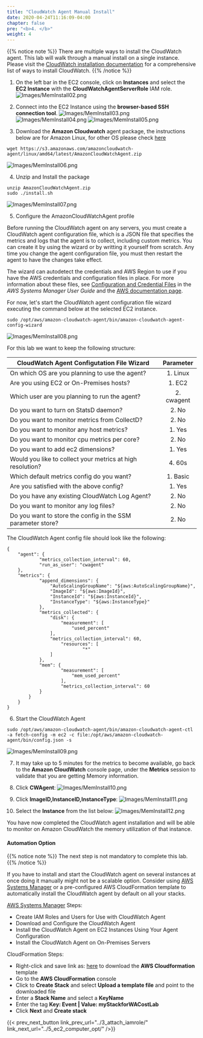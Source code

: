 ```yaml
---
title: "CloudWatch Agent Manual Install"
date: 2020-04-24T11:16:09-04:00
chapter: false
pre: "<b>4. </b>"
weight: 4
---
```


{{% notice note %}}
There are multiple ways to install the CloudWatch agent. This lab will walk through a manual install on a single instance. Please visit the [CloudWatch installation documentation](https://docs.aws.amazon.com/AmazonCloudWatch/latest/monitoring/install-CloudWatch-Agent-on-EC2-Instance.html) for a comprehensive list of ways to install CloudWatch.
{{% /notice %}}

1. On the left bar in the EC2 console, click on **Instances** and select the **EC2 Instance** with the **CloudWatchAgentServerRole** IAM role.
![Images/MemInstall02.png](/Cost/200_AWS_Resource_Optimization/Images/AgentInstall02.png?classes=lab_picture_small)

2. Connect into the EC2 Instance using the **browser-based SSH connection tool**.
![Images/MemInstall03.png](/Cost/200_AWS_Resource_Optimization/Images/AgentInstall03.png?classes=lab_picture_small)
![Images/MemInstall04.png](/Cost/200_AWS_Resource_Optimization/Images/AgentInstall04.png?classes=lab_picture_small)
![Images/MemInstall05.png](/Cost/200_AWS_Resource_Optimization/Images/AgentInstall05.png?classes=lab_picture_small)

3. Download the **Amazon Cloudwatch** agent package, the instructions below are for Amazon Linux, for other OS please check [here](https://docs.aws.amazon.com/AmazonCloudWatch/latest/monitoring/download-cloudwatch-agent-commandline.html)

```
wget https://s3.amazonaws.com/amazoncloudwatch-agent/linux/amd64/latest/AmazonCloudWatchAgent.zip
```

![Images/MemInstall06.png](/Cost/200_AWS_Resource_Optimization/Images/AgentInstall06.png?classes=lab_picture_small)

4. Unzip and Install the package

```
unzip AmazonCloudWatchAgent.zip
sudo ./install.sh
```

![Images/MemInstall07.png](/Cost/200_AWS_Resource_Optimization/Images/AgentInstall07.png?classes=lab_picture_small)

5. Configure the AmazonCloudWatchAgent profile

Before running the CloudWatch agent on any servers, you must create a CloudWatch agent configuration file, which is a JSON file that specifies the metrics and logs that the agent is to collect, including custom metrics. You can create it by using the wizard or by writting it yourself from scratch. Any time you change the agent configuration file, you must then restart the agent to have the changes take effect.

The wizard can autodetect the credentials and AWS Region to use if you have the AWS credentials and configuration files in place. For more information about these files, see [Configuration and Credential Files](https://docs.aws.amazon.com/cli/latest/userguide/cli-config-files.html) in the *AWS Systems Manager User Guide* and the [AWS documentation page](https://docs.aws.amazon.com/AmazonCloudWatch/latest/monitoring/create-cloudwatch-agent-configuration-file.html).

For now, let's start the CloudWatch agent configuration file wizard executing the command below at the selected EC2 instance.

```
sudo /opt/aws/amazon-cloudwatch-agent/bin/amazon-cloudwatch-agent-config-wizard
```

![Images/MemInstall08.png](/Cost/200_AWS_Resource_Optimization/Images/AgentInstall08.png?classes=lab_picture_small)

For this lab we want to keep the following structure:

| CloudWatch Agent Configutation File Wizard                  | Parameter    |
| ----------------------------------------------------------- |:------------:|
| On which OS are you planning to use the agent?              | 1. Linux     |
| Are you using EC2 or On-Premises hosts?                     | 1. EC2       |
| Which user are you planning to run the agent?               | 2. cwagent   |
| Do you want to turn on StatsD daemon?                       | 2. No        |
| Do you want to monitor metrics from CollectD?               | 2. No        |
| Do you want to monitor any host metrics?                    | 1. Yes       |
| Do you want to monitor cpu metrics per core?                | 2. No        |
| Do you want to add ec2 dimensions?                          | 1. Yes       |
| Would you like to collect your metrics at high resolution?  | 4. 60s       |
| Which default metrics config do you want?                   | 1. Basic     |
| Are you satisfied with the above config?                    | 1. Yes       |
| Do you have any existing CloudWatch Log Agent?              | 2. No        |
| Do you want to monitor any log files?                       | 2. No        |
| Do you want to store the config in the SSM parameter store? | 2. No        |

The CloudWatch Agent config file should look like the following:

```
{
	"agent": {
			"metrics_collection_interval": 60,
			"run_as_user": "cwagent"
	},
	"metrics": {
			"append_dimensions": {
				"AutoScalingGroupName": "${aws:AutoScalingGroupName}",
				"ImageId": "${aws:ImageId}",
				"InstanceId": "${aws:InstanceId}",
				"InstanceType": "${aws:InstanceType}"
			},
			"metrics_collected": {
				"disk": {
					"measurement": [
						"used_percent"
				],
				"metrics_collection_interval": 60,
					"resources": [
							"*"
				]
			},
			"mem": {
					"measurement": [
						"mem_used_percent"
					],
					"metrics_collection_interval": 60
			}
		}
	}
}
```

6. Start the CloudWatch Agent

```
sudo /opt/aws/amazon-cloudwatch-agent/bin/amazon-cloudwatch-agent-ctl -a fetch-config -m ec2 -c file:/opt/aws/amazon-cloudwatch-agent/bin/config.json -s
```

![Images/MemInstall09.png](/Cost/200_AWS_Resource_Optimization/Images/AgentInstall09.png?classes=lab_picture_small)

7. It may take up to 5 minutes for the metrics to become available, go back to the **Amazon CloudWatch** console page, under the **Metrics** session to validate that you are getting Memory information.

8. Click **CWAgent**:
![Images/MemInstall10.png](/Cost/200_AWS_Resource_Optimization/Images/AgentInstall10.png?classes=lab_picture_small)

9. Click **ImageID,InstanceID,InstanceType**:
![Images/MemInstall11.png](/Cost/200_AWS_Resource_Optimization/Images/AgentInstall11.png?classes=lab_picture_small)

10. Select the **Instance** from the list below:
![Images/MemInstall12.png](/Cost/200_AWS_Resource_Optimization/Images/AgentInstall12.png?classes=lab_picture_small)

You have now completed the CloudWatch agent installation and will be able to monitor on Amazon CloudWatch the memory utilization of that instance.

#### Automation Option
{{% notice note %}}
The next step is not mandatory to complete this lab.
{{% /notice %}}

If you have to install and start the CloudWatch agent on several instances at once doing it manually might not be a scalable option. Consider using [AWS Systems Manager](https://aws.amazon.com/systems-manager/) or a pre-configured AWS CloudFormation template to automatically install the CloudWatch agent by default on all your stacks.

[AWS Systems Manager](https://docs.aws.amazon.com/AmazonCloudWatch/latest/monitoring/installing-cloudwatch-agent-ssm.html) Steps:

- Create IAM Roles and Users for Use with CloudWatch Agent
- Download and Configure the CloudWatch Agent
- Install the CloudWatch Agent on EC2 Instances Using Your Agent Configuration
- Install the CloudWatch Agent on On-Premises Servers

CloudFormation Steps:

- Right-click and save link as: [here](https://raw.githubusercontent.com/awslabs/aws-cloudformation-templates/master/aws/solutions/AmazonCloudWatchAgent/inline/amazon_linux.template) to download the **AWS Cloudformation** template
- Go to the **AWS CloudFormation** console
- Click to **Create Stack** and select **Upload a template file** and point to the downloaded file
- Enter a **Stack Name** and select a **KeyName**
- Enter the tag **Key: Event | Value: myStackforWACostLab**
- Click **Next** and **Create stack**

{{< prev_next_button link_prev_url="../3_attach_iamrole/" link_next_url="../5_ec2_computer_opt/" />}}
